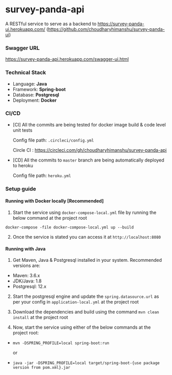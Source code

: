 # survey-panda-api

A RESTful service to serve as a backend to https://survey-panda-ui.herokuapp.com/ (https://github.com/choudharyhimanshu/survey-panda-ui)

### Swagger URL

https://survey-panda-api.herokuapp.com/swagger-ui.html

### Technical Stack

- Language: **Java**
- Framework: **Spring-boot**
- Database: **Postgresql**
- Deployment: **Docker**

### CI/CD

- [CI] All the commits are being tested for docker image build & code level unit tests

    Config file path: `.circleci/config.yml`

    Circle CI : https://circleci.com/gh/choudharyhimanshu/survey-panda-api

- [CD] All the commits to `master` branch are being automatically deployed to heroku

    Config file path: `heroku.yml`

### Setup guide

#### Running with Docker locally [Recommended]

1. Start the service using `docker-compose-local.yml` file by running the below command at the project root

```
docker-compose -file docker-compose-local.yml up --build
```

2. Once the service is stated you can access it at `http://localhost:8080`

#### Running with Java

1. Get Maven, Java & Postgresql installed in your system. Recommended versions are:

- Maven: 3.6.x
- JDK/Java: 1.8
- Postgresql: 12.x

2. Start the postgresql engine and update the `spring.datasource.url` as per your config in `application-local.yml` at the project root

2. Download the dependencies and build using the command `mvn clean install` at the project root

4. Now, start the service using either of the below commands at the project root:

- `mvn -DSPRING_PROFILE=local spring-boot:run`

    or 

- `java -jar -DSPRING_PROFILE=local target/spring-boot-{use package version from pom.xml}.jar`

